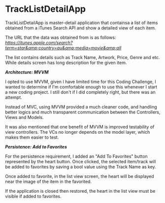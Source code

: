 # TrackListDetailApp

TrackListDetailApp is master-detail application that containsa a list of items obtained from a iTunes Search API and show a detailed view of each item. 

The URL that the data was obtained from is as follows: <i>https://itunes.apple.com/search?term=star&amp;country=au&amp;media=movie&amp;all</i>

The list contains details such as Track Name, Artwork, Price, Genre and etc. While details screen has long description for the given item.

<i><b>Architecture: MVVM</b></i>

I opted to use MVVM, given I have limited time for this Coding Challenge, I wanted to determine if I'm comfortable enough to use this whenever I start a new coding project. I still don't if I did completely right, but there was an attempt.

Instead of MVC, using MVVM provided a much cleaner code, and handling better logics and much transparent communication between the Controllers, Views and Models.

It was also mentioned that one benefit of MVVM is improved testability of view controllers. The VCs no longer depends on the model layer, which makes them easier to test. 

<i><b>Persistence: Add to Favorites</b></i>

For the persistence requirement, I added an "Add To Favorites" button represented by the heart button. Once clicked, the selected item/track will be added to favorites by saving a bool value using the Track Name as key.

Once added to favorite, in the list view screen, the heart will be displayed near the image of the item in the favorited.

If the application is closed then restored, the heart in the list view must be visible if added to favorites.
